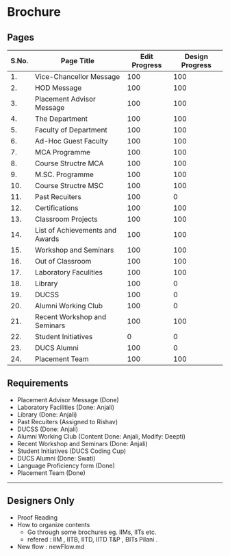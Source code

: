 # Brochure

## Pages

|S.No.|Page Title|Edit Progress|Design Progress|
|-|-|-|-|
|1.|Vice-Chancellor Message|100|100|
|2.|HOD Message|100|100|
|3.|Placement Advisor Message|100|100|
|4.|The Department|100|100|
|5.|Faculty of Department|100|100|
|6.|Ad-Hoc Guest Faculty|100|100|
|7.|MCA Programme|100|100|
|8.|Course Structre MCA|100|100|
|9.|M.SC. Programme|100|100|
|10.|Course Structre MSC|100|100|
|11.|Past Recuiters|100|0|
|12.|Certifications|100|100|
|13.|Classroom Projects|100|100|
|14.|List of Achievements and Awards|100|100|
|15.|Workshop and Seminars|100|100|
|16.|Out of Classroom|100|100|
|17.|Laboratory Faculities|100|100|
|18.|Library|100|0|
|19.|DUCSS|100|0|
|20.|Alumni Working Club|100|0|
|21.|Recent Workshop and Seminars|100|100|
|22.|Student Initiatives|0|0|
|23.|DUCS Alumni|100|0|
|24.|Placement Team|100|100|

## Requirements 

- Placement Advisor Message (Done)
- Laboratory Facilities	(Done: Anjali)
- Library	(Done: Anjali)
- Past Recuiters (Assigned to Rishav)
- DUCSS	(Done: Anjali)
- Alumni Working Club	(Content Done: Anjali, Modify: Deepti)
- Recent Workshop and Seminars (Done: Anjali)
- Student Initiatives (DUCS Coding Cup)	
- DUCS Alumni (Done: Swati)
- Language Proficiency form (Done)
- Placement Team (Done)

---

## Designers Only

- Proof Reading
- How to organize contents
  - Go through some brochures eg. IIMs, IITs etc.
  - refered : IIM , IITB, IITD, IITD T&P , BITs Pilani . 
- New flow : newFlow.md 
















